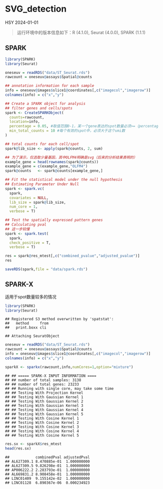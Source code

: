 SVG_detection
================
HSY
2024-01-01

> 运行环境中的版本信息如下：R (4.1.0), Seurat (4.0.0), SPARK (1.1.1)

## SPARK

``` r
library(SPARK)
library(Seurat)

oneseuv = readRDS("data/ST_Seurat.rds")
rawcount = oneseuv@assays$Spatial@counts

## annotation information for each sample
info = oneseuv@images$slice1@coordinates[,c("imagecol","imagerow")]
colnames(info) = c("x","y")

## Create a SPARK object for analysis
## filter genes and cells/spots
spark <- CreateSPARKObject(
  counts=rawcount, 
  location=info,
  percentage = 0.05, #取值范围0-1，某一个gene表达的spot数量必须>=（percentage * 总spot数量）
  min_total_counts = 10 #每个有效的spot中，必须大于这个umi数
)

## total counts for each cell/spot
spark@lib_size <- apply(spark@counts, 2, sum)

## 为了演示，仅选取少量基因，其中OLFM4明确是svg（后来的分析结果表明的）
example_gene = head(rownames(spark@counts))
example_gene = c(example_gene,"OLFM4")
spark@counts   <- spark@counts[example_gene,]

## Fit the statistical model under the null hypothesis
## Estimating Parameter Under Null
spark <- spark.vc(
  spark, 
  covariates = NULL, 
  lib_size = spark@lib_size, 
  num_core = 1,
  verbose = T)

## Test the spatially expressed pattern genes
## Calculating pval
## 这一步较慢
spark <- spark.test(
  spark, 
  check_positive = T, 
  verbose = T)

res = spark@res_mtest[,c("combined_pvalue","adjusted_pvalue")]
res

saveRDS(spark,file = "data/spark.rds")
```

## SPARK-X

适用于spot数量较多的情况

``` r
library(SPARK)
library(Seurat)
```

    ## Registered S3 method overwritten by 'spatstat':
    ##   method     from
    ##   print.boxx cli

    ## Attaching SeuratObject

``` r
oneseuv = readRDS("data/ST_Seurat.rds")
rawcount = oneseuv@assays$Spatial@counts
info = oneseuv@images$slice1@coordinates[,c("imagecol","imagerow")]
colnames(info) = c("x","y")

sparkX <- sparkx(rawcount,info,numCores=1,option="mixture")
```

    ## ## ===== SPARK-X INPUT INFORMATION ==== 
    ## ## number of total samples: 3138 
    ## ## number of total genes: 23233 
    ## ## Running with single core, may take some time 
    ## ## Testing With Projection Kernel
    ## ## Testing With Gaussian Kernel 1
    ## ## Testing With Gaussian Kernel 2
    ## ## Testing With Gaussian Kernel 3
    ## ## Testing With Gaussian Kernel 4
    ## ## Testing With Gaussian Kernel 5
    ## ## Testing With Cosine Kernel 1
    ## ## Testing With Cosine Kernel 2
    ## ## Testing With Cosine Kernel 3
    ## ## Testing With Cosine Kernel 4
    ## ## Testing With Cosine Kernel 5

``` r
res.sx <- sparkX$res_mtest
head(res.sx)
```

    ##            combinedPval adjustedPval
    ## AL627309.1 8.470885e-01  1.000000000
    ## AL627309.5 9.826298e-01  1.000000000
    ## AP006222.2 2.283793e-01  1.000000000
    ## AL669831.2 8.908458e-01  1.000000000
    ## LINC01409  9.155142e-02  1.000000000
    ## LINC01128  6.890367e-06  0.000234923
